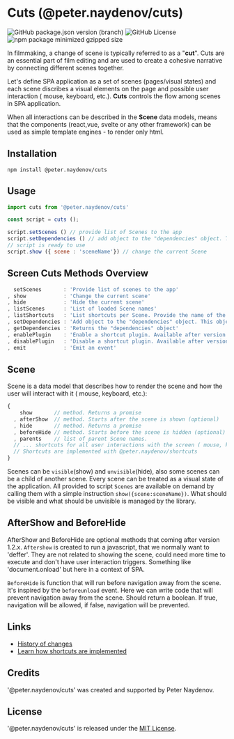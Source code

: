 # Cuts (@peter.naydenov/cuts)

![GitHub package.json version (branch)](https://img.shields.io/github/package-json/v/peterNaydenov/cuts/main)
![GitHub License](https://img.shields.io/github/license/peterNaydenov/cuts)
![npm package minimized gzipped size](https://img.shields.io/bundlejs/size/%40peter.naydenov%2Fcuts)


In filmmaking, a change of scene is typically referred to as a "**cut**". Cuts are an essential part of film editing and are used to create a cohesive narrative by connecting different scenes together.

Let's define SPA application as a set of scenes (pages/visual states) and each scene discribes a visual elements on the page and possible user interaction ( mouse, keyboard, etc.). **Cuts** controls the flow among scenes in SPA application.

When all interactions can be described in the **Scene** data models, means that the components (react,vue, svelte or any other framework) can be used as simple template engines - to render only html.




## Installation

```
npm install @peter.naydenov/cuts
```



## Usage

```js
import cuts from '@peter.naydenov/cuts'

const script = cuts ();

script.setScenes () // provide list of Scenes to the app
script.setDependencies () // add object to the "dependencies" object. This object will be passed to the Scene "show" method
// script is ready to use
script.show ({ scene : 'sceneName'}) // change the current Scene

```





## Screen Cuts Methods Overview

```js
  setScenes       : 'Provide list of scenes to the app'
, show            : 'Change the current scene'
, hide            : 'Hide the current scene'
, listScenes      : 'List of loaded Scene names'
, listShortcuts   : 'List shortcuts per Scene. Provide the name of the Scene'
, setDependencies : 'Add object to the "dependencies" object. This object will be passed to the Scene "show" method'
, getDependencies : 'Returns the "dependencies" object'
, enablePlugin    : 'Enable a shortcut plugin. Available after version 1.1.0'
, disablePlugin   : 'Disable a shortcut plugin. Available after version 1.1.0'
, emit            : 'Emit an event'
```



## Scene

Scene is a data model that describes how to render the scene and how the user will interact with it ( mouse, keyboard, etc.):

```js
{
    show       // method. Returns a promise
  , afterShow  // method. Starts after the scene is shown (optional)
  , hide       // method. Returns a promise
  , beforeHide // method. Starts before the scene is hidden (optional)
  , parents    // list of parent Scene names.
  // ... shortcuts for all user interactions with the screen ( mouse, keyboard, etc.)
  // Shortcuts are implemented with @peter.naydenov/shortcuts
}
```


Scenes can be `visible`(show) and `unvisible`(hide), also some scenes can be a child of another scene. Every scene can be treated as a visual state of the application. All provided to script `Scenes` are available on demand by calling them with a simple instruction `show({scene:sceneName})`. What should be visible and what should be unvisible is managed by the library.



## AfterShow and BeforeHide

AfterShow and BeforeHide are optional methods that coming after version 1.2.x. `Aftershow` is created to run a javascript, that we normally want to 'deffer'. They are not related to showing the scene, could need more time to execute and don't have user interaction triggers. Something like 'document.onload' but here in a context of SPA.

`BeforeHide` is function that will run before navigation away from the scene. It's inspired by the `beforeunload` event. Here we can write code that will prevent navigation away from the scene. Should return a boolean. If true, navigation will be allowed, if false, navigation will be prevented.



## Links
- [History of changes](https://github.com/PeterNaydenov/cuts/blob/main/Changelog.md)
- [Learn how shortcuts are implemented](https://github.com/PeterNaydenov/shortcuts)




## Credits
'@peter.naydenov/cuts' was created and supported by Peter Naydenov.



## License
'@peter.naydenov/cuts' is released under the [MIT License](http://opensource.org/licenses/MIT).